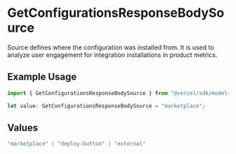 # GetConfigurationsResponseBodySource

Source defines where the configuration was installed from. It is used to analyze user engagement for integration installations in product metrics.

## Example Usage

```typescript
import { GetConfigurationsResponseBodySource } from "@vercel/sdk/models/operations";

let value: GetConfigurationsResponseBodySource = "marketplace";
```

## Values

```typescript
"marketplace" | "deploy-button" | "external"
```